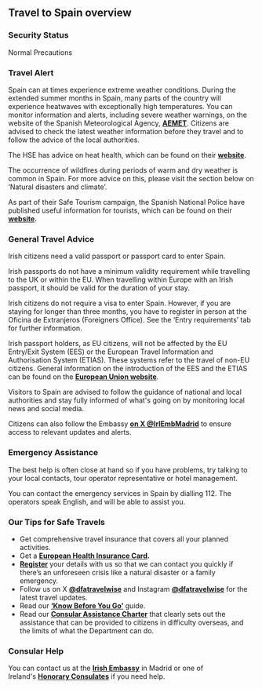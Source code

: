 ## Travel to Spain overview

### Security Status

Normal Precautions

### Travel Alert

Spain can at times experience extreme weather conditions. During the extended summer months in Spain, many parts of the country will experience heatwaves with exceptionally high temperatures. You can monitor information and alerts, including severe weather warnings, on the website of the Spanish Meteorological Agency, [**AEMET**](https://www.aemet.es/en/portada). Citizens are advised to check the latest weather information before they travel and to follow the advice of the local authorities.

The HSE has advice on heat health, which can be found on their [**website**](https://www.hpsc.ie/news/title-24973-en.html).

The occurrence of wildfires during periods of warm and dry weather is common in Spain. For more advice on this, please visit the section below on ‘Natural disasters and climate’.

As part of their Safe Tourism campaign, the Spanish National Police have published useful information for tourists, which can be found on their [**website**](https://www.policia.es/miscelanea/participacion_ciudadana/pasaporte_turista_2024.pdf)**.**

### General Travel Advice

Irish citizens need a valid passport or passport card to enter Spain.

Irish passports do not have a minimum validity requirement while travelling to the UK or within the EU. When travelling within Europe with an Irish passport, it should be valid for the duration of your stay.

Irish citizens do not require a visa to enter Spain. However, if you are staying for longer than three months, you have to register in person at the Oficina de Extranjeros (Foreigners Office). See the ‘Entry requirements’ tab for further information.

Irish passport holders, as EU citizens, will not be affected by the EU Entry/Exit System (EES) or the European Travel Information and Authorisation System (ETIAS). These systems refer to the travel of non-EU citizens. General information on the introduction of the EES and the ETIAS can be found on the [**European Union website**](https://travel-europe.europa.eu/index_en).

Visitors to Spain are advised to follow the guidance of national and local authorities and stay fully informed of what's going on by monitoring local news and social media.

Citizens can also follow the Embassy [**on X @IrlEmbMadrid**](https://twitter.com/IrlEmbMadrid) to ensure access to relevant updates and alerts.

### Emergency Assistance

The best help is often close at hand so if you have problems, try talking to your local contacts, tour operator representative or hotel management.

You can contact the emergency services in Spain by dialling 112. The operators speak English, and will be able to assist you.

### **Our Tips for Safe Travels**

* Get comprehensive travel insurance that covers all your planned activities.
* Get a [**European Health Insurance Card**](http://www.hse.ie/eng/services/list/1/schemes/EHIC/)**.**
* [**Register**](https://www.ireland.ie/en/dfa/overseas-travel/citizens-registration/) your details with us so that we can contact you quickly if there’s an unforeseen crisis like a natural disaster or a family emergency.
* Follow us on X [**@dfatravelwise**](https://www.twitter.com/DFATravelWise) and Instagram [**@dfatravelwise**](https://www.instagram.com/dfatravelwise/) for the latest travel updates.
* Read our [**‘Know Before You Go’**](https://www.ireland.ie/en/dfa/overseas-travel/know-before-you-go/) guide.
* Read our [**Consular Assistance Charter**](https://www.ireland.ie/en/dfa/overseas-travel/assistance-abroad/consular-assistance-charter/) that clearly sets out the assistance that can be provided to citizens in difficulty overseas, and the limits of what the Department can do.

### **Consular Help**

You can contact us at the [**Irish Embassy**](/en/spain/madrid/) in Madrid or one of Ireland's [**Honorary Consulates**](/en/dfa/embassies/) if you need help.